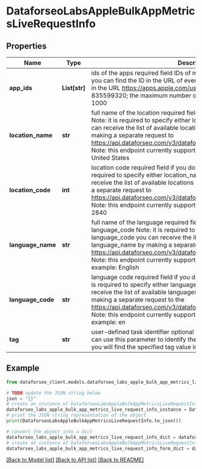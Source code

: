 # DataforseoLabsAppleBulkAppMetricsLiveRequestInfo


## Properties

Name | Type | Description | Notes
------------ | ------------- | ------------- | -------------
**app_ids** | **List[str]** | ids of the apps required field IDs of mobile applications on App Store; you can find the ID in the URL of every app listed on App Store; example: in the URL https://apps.apple.com/us/app/id835599320 the id is 835599320; the maximum number of IDs you can specify in this field is 1000 | [optional] 
**location_name** | **str** | full name of the location required field if you don’t specify location_code Note: it is required to specify either location_name or location_code you can receive the list of available locations with their location_name by making a separate request to https://api.dataforseo.com/v3/dataforseo_labs/locations_and_languages; Note: this endpoint currently supports the US location only; example: United States | [optional] 
**location_code** | **int** | location code required field if you don’t specify location_name Note: it is required to specify either location_name or location_code you can receive the list of available locations with their location_code by making a separate request to https://api.dataforseo.com/v3/dataforseo_labs/locations_and_languages; Note: this endpoint currently supports the US location only; example: 2840 | [optional] 
**language_name** | **str** | full name of the language required field if you don’t specify language_code Note: it is required to specify either language_name or language_code you can receive the list of available languages with their language_name by making a separate request to the https://api.dataforseo.com/v3/dataforseo_labs/locations_and_languages; Note: this endpoint currently supports the English language only; example: English | [optional] 
**language_code** | **str** | language code required field if you don’t specify language_name Note: it is required to specify either language_name or language_code you can receive the list of available languages with their language_code by making a separate request to the https://api.dataforseo.com/v3/dataforseo_labs/locations_and_languages; Note: this endpoint currently supports the English language only example: en | [optional] 
**tag** | **str** | user-defined task identifier optional field the character limit is 255 you can use this parameter to identify the task and match it with the result you will find the specified tag value in the data object of the response | [optional] 

## Example

```python
from dataforseo_client.models.dataforseo_labs_apple_bulk_app_metrics_live_request_info import DataforseoLabsAppleBulkAppMetricsLiveRequestInfo

# TODO update the JSON string below
json = "{}"
# create an instance of DataforseoLabsAppleBulkAppMetricsLiveRequestInfo from a JSON string
dataforseo_labs_apple_bulk_app_metrics_live_request_info_instance = DataforseoLabsAppleBulkAppMetricsLiveRequestInfo.from_json(json)
# print the JSON string representation of the object
print(DataforseoLabsAppleBulkAppMetricsLiveRequestInfo.to_json())

# convert the object into a dict
dataforseo_labs_apple_bulk_app_metrics_live_request_info_dict = dataforseo_labs_apple_bulk_app_metrics_live_request_info_instance.to_dict()
# create an instance of DataforseoLabsAppleBulkAppMetricsLiveRequestInfo from a dict
dataforseo_labs_apple_bulk_app_metrics_live_request_info_form_dict = dataforseo_labs_apple_bulk_app_metrics_live_request_info.from_dict(dataforseo_labs_apple_bulk_app_metrics_live_request_info_dict)
```
[[Back to Model list]](../README.md#documentation-for-models) [[Back to API list]](../README.md#documentation-for-api-endpoints) [[Back to README]](../README.md)



